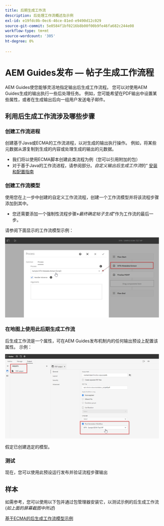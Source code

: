 ```yaml
---
title: 后期生成工作流
description: 后处理工作流概述及示例
exl-id: e19fdc0b-0ec6-46ce-81ed-e9490d12c029
source-git-commit: 5e0584f1bf0216b8b00f00b9fe46fa682c244e08
workflow-type: tm+mt
source-wordcount: '305'
ht-degree: 0%

---
```


# AEM Guides发布 — 帖子生成工作流程

AEM Guides使您能够灵活地指定输出后生成工作流程。 您可以对使用AEM Guides生成的输出执行一些后处理任务。
例如，您可能希望在PDF输出中设置某些属性，或者在生成输出后向一组用户发送电子邮件。


## 利用后生成工作流涉及哪些步骤

### 创建工作流进程

创建基于Java或ECMA的工作流进程，以对生成的输出执行操作。 例如，将某些元数据从源复制到生成的内容或处理生成的输出的元数据。

- 我们将以使用ECMA脚本创建此类流程为例（您可以引用附加的包）
- 对于基于Java的工作流进程，请参阅部分。*自定义输出后生成工作流*&#x200B;的“ [安装和配置指南](/help/product-guide/install-guide/customize-workflows.md#id17A6GI004Y4)


### 创建工作流模型

使用您在上一步中创建的自定义工作流流程，创建一个工作流模型并将该流程步骤添加到其中。

- 您还需要添加一个强制性流程步骤»*最终确定帖子生成*”作为工作流的最后一步。

请参阅下面显示的工作流模型示例：

![后生成工作流模型](../assets/workflows/pgwf-workflow-model.png)


### 在地图上使用此后期生成工作流

后生成工作流是一个属性，可在AEM Guides发布机制内的任何输出预设上配置该属性。 示例：

![输出预设中的后期生成工作流程](../assets/workflows/pgwf-preset-settings.png)


假定已创建选定的模型。


### 测试

现在，您可以使用此预设运行发布并验证流程步骤输出


## 样本

如需参考，您可以使用以下包并通过包管理器安装它，以测试示例的后生成工作流(*如上面的屏幕截图中所述*)

[基于ECMA的后生成工作流模型示例](../assets/workflows/sample-pgwf-ecma-test-wfmetadata.zip)
